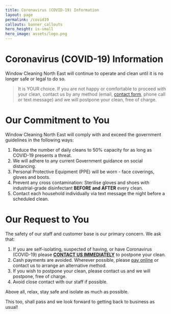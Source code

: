```yaml
---
title: Coronavirus (COVID-19) Information
layout: page
permalink: /covid19
callouts: banner_callouts
hero_height: is-small
hero_image: assets/logo.png
---
```


# Coronavirus (COVID-19) Information

Window Cleaning North East will continue to operate and clean until it is no longer safe or legal to do so.

> It is YOUR choice. If you are not happy or comfortable to proceed with your clean, contact us by any method (email, [contact form](/contact-us), phone call or text message) and we will postpone your clean, free of charge.

# Our Commitment to You

Window Cleaning North East will comply with and exceed the government guidelines in the following ways:

1. Reduce the number of daily cleans to 50% capacity for as long as COVID-19 presents a threat.
1. We will adhere to any current Government guidance on social distancing.
1. Personal Protective Equipment (PPE) will be worn - face coverings, gloves and boots.
1. Prevent any cross contamination: Sterilise gloves and shoes with industrial-grade disinfectant **BEFORE and AFTER** every clean.
1. Contact each household individually via text message the night before a scheduled clean.

# Our Request to You

The safety of our staff and customer base is our primary concern. We ask that:

1. If you are self-isolating, suspected of having, or have Coronavirus (COVID-19) please **[CONTACT US IMMEDIATELY](/contact-us)** to postpone your clean.
1. Cash payments are avoided. Wherever possible, please [pay online](/pay) or contact us to arrange an alternative method.
1. If you wish to postpone your clean, please contact us and we will postpone, free of charge.
1. Avoid close contact with our staff if possible.

Above all, relax, stay safe and isolate as much as possible.

This too, shall pass and we look forward to getting back to business as usual!
